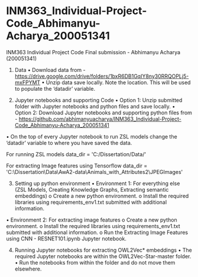 # INM363_Individual-Project-Code_Abhimanyu-Acharya_200051341
 INM363 Individual Project Code Final submission - Abhimanyu Acharya (200051341)

1.	Data
•	Download data from - https://drive.google.com/drive/folders/1bxR6DB1GqIY8ny30RRQOPLj5-mxFPYMT
•	Unzip data save locally. Note the location. This will be used to populate the ‘datadir’ variable.

2.	Jupyter notebooks and supporting Code
•	Option 1: Unzip submitted folder with Jupyter notebooks and python files and save locally.
•	Option 2: Download Jupyter notebooks and supporting python files from -
      https://github.com/abhimanyuacharya/INM363_Individual-Project-Code_Abhimanyu-Acharya_200051341

•	On the top of every Jupyter notebook to run ZSL models change the ‘datadir’ variable to where you have saved the data. 

For running ZSL models
data_dir = 'C:/Dissertation/Data/'

For extracting Image features using Tensorflow
data_dir = 'C:\Dissertation\Data\AwA2-data\Animals_with_Attributes2\JPEGImages'

3.	Setting up python environment
•	Environment 1: For everything else (ZSL Models, Creating Knowledge Graphs, Extracting semantic embeddings)
o	Create a new python environment.
o	Install the required libraries using requirements_env1.txt submitted with additional information.

•	Environment 2: For extracting image features 
o	Create a new python environment.
o	Install the required libraries using requirements_env1.txt submitted with additional information.
o	Run the Extracting Image Features using CNN - RESNET101.ipynb Jupyter notebook.

4.	Running Jupyter notebooks for extracting OWL2Vec* embeddings
•	The required Jupyter notebooks are within the OWL2Vec-Star-master folder. 
•	Run the notebooks from within the folder and do not move them elsewhere. 

